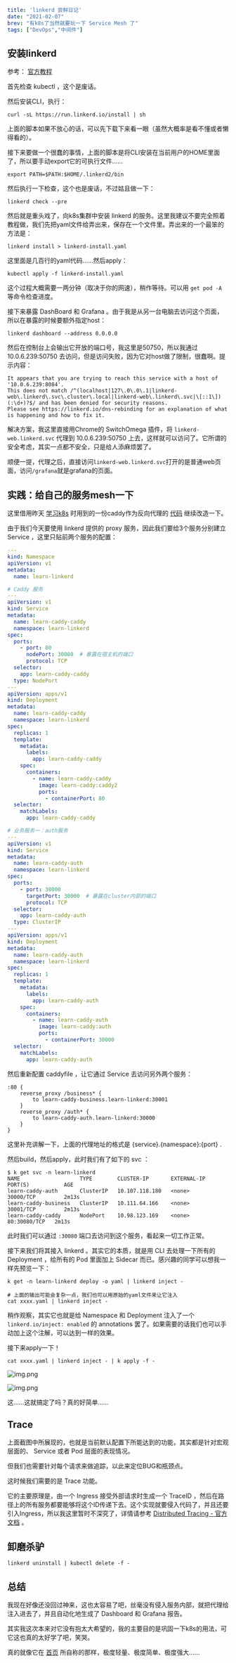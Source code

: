 ```yaml lw-blog-meta
title: 'linkerd 尝鲜日记'
date: "2021-02-07"
brev: "有k8s了当然就要玩一下 Service Mesh 了"
tags: ["DevOps","中间件"]
```

## 安装linkerd

参考： [官方教程](https://linkerd.io/2/getting-started/) 

首先检查 kubectl ，这个是废话。

然后安装CLI，执行：

```shell
curl -sL https://run.linkerd.io/install | sh
```

上面的脚本如果不放心的话，可以先下载下来看一眼（虽然大概率是看不懂或者懒得看的）。

接下来要做一个很蠢的事情，上面的脚本是将CLI安装在当前用户的HOME里面了，所以要手动export它的可执行文件……

```shell
export PATH=$PATH:$HOME/.linkerd2/bin
```

然后执行一下检查，这个也是废话，不过姑且做一下：

```shell
linkerd check --pre
```

然后就是重头戏了，向k8s集群中安装 linkerd 的服务。这里我建议不要完全照着教程做，我们先把yaml文件给弄出来，保存在一个文件里。弄出来的一个最笨的方法是：

```shell
linkerd install > linkerd-install.yaml 
```

这里面是几百行的yaml代码……然后apply：

```shell
kubectl apply -f linkerd-install.yaml 
```

这个过程大概需要一两分钟（取决于你的网速），稍作等待。可以用 `get pod -A` 等命令检查进度。

接下来暴露 DashBoard 和 Grafana 。由于我是从另一台电脑去访问这个页面，所以在暴露的时候要额外指定host：

```shell
linkerd dashboard --address 0.0.0.0
```

然后在控制台上会输出它开放的端口号，我这里是50750，所以我通过 10.0.6.239:50750 去访问，但是访问失败，因为它对host做了限制，很蠢啊。提示内容：

```text
It appears that you are trying to reach this service with a host of '10.0.6.239:8084'.
This does not match /^(localhost|127\.0\.0\.1|linkerd-web\.linkerd\.svc\.cluster\.local|linkerd-web\.linkerd\.svc|\[::1\])(:\d+)?$/ and has been denied for security reasons.
Please see https://linkerd.io/dns-rebinding for an explanation of what is happening and how to fix it.
```

解决方案，我这里直接用Chrome的 SwitchOmega 插件，将 `linkerd-web.linkerd.svc` 代理到 10.0.6.239:50750 上去，这样就可以访问了。它所谓的安全考虑，其实一点都不安全，只是给人添麻烦罢了。

顺便一提，代理之后，直接访问`linkerd-web.linkerd.svc`打开的是普通web页面，访问`/grafana`就是grafana的页面。

## 实践：给自己的服务mesh一下

这里借用昨天 [学习k8s](../2021/210206-learn-k8s.md) 时用到的一份caddy作为反向代理的 [代码](https://github.com/Saodd/learn-caddy) 继续改造一下。

由于我们今天要使用 linkerd 提供的 proxy 服务，因此我们要给3个服务分别建立 Service ，这里只贴前两个服务的配置：

```yaml
---
kind: Namespace
apiVersion: v1
metadata:
  name: learn-linkerd

# Caddy 服务
---
apiVersion: v1
kind: Service
metadata:
  name: learn-caddy-caddy
  namespace: learn-linkerd
spec:
  ports:
    - port: 80
      nodePort: 30080  # 暴露在宿主机的端口
      protocol: TCP
  selector:
    app: learn-caddy-caddy
  type: NodePort
---
apiVersion: apps/v1
kind: Deployment
metadata:
  name: learn-caddy-caddy
  namespace: learn-linkerd
spec:
  replicas: 1
  template:
    metadata:
      labels:
        app: learn-caddy-caddy
    spec:
      containers:
        - name: learn-caddy-caddy
          image: learn-caddy:caddy2
          ports:
            - containerPort: 80
  selector:
    matchLabels:
      app: learn-caddy-caddy

# 业务服务一：auth服务
---
apiVersion: v1
kind: Service
metadata:
  name: learn-caddy-auth
  namespace: learn-linkerd
spec:
  ports:
    - port: 30000
      targetPort: 30000  # 暴露在cluster内部的端口
      protocol: TCP
  selector:
    app: learn-caddy-auth
  type: ClusterIP
---
apiVersion: apps/v1
kind: Deployment
metadata:
  name: learn-caddy-auth
  namespace: learn-linkerd
spec:
  replicas: 1
  template:
    metadata:
      labels:
        app: learn-caddy-auth
    spec:
      containers:
        - name: learn-caddy-auth
          image: learn-caddy:auth
          ports:
            - containerPort: 30000
  selector:
    matchLabels:
      app: learn-caddy-auth
```

然后重新配置 caddyfile ，让它通过 Service 去访问另外两个服务：

```text
:80 {
    reverse_proxy /business* {
        to learn-caddy-business.learn-linkerd:30001
    }
    reverse_proxy /auth* {
        to learn-caddy-auth.learn-linkerd:30000
    }
}
```

这里补充讲解一下，上面的代理地址的格式是 {service}.{namespace}:{port} .

然后build，然后apply，此时我们有了如下的 svc ：

```shell
$ k get svc -n learn-linkerd
NAME                   TYPE        CLUSTER-IP       EXTERNAL-IP   PORT(S)           AGE
learn-caddy-auth       ClusterIP   10.107.118.180   <none>        30000/TCP         2m13s
learn-caddy-business   ClusterIP   10.111.64.166    <none>        30001/TCP         2m13s
learn-caddy-caddy      NodePort    10.98.123.169    <none>        80:30080/TCP   2m13s
```

此时我们可以通过 `:30080` 端口去访问到这个服务，看起来一切工作正常。

接下来我们将其接入 linkerd 。其实它的本质，就是用 CLI 去处理一下所有的 Deployment ，给所有的 Pod 里面加上 Sidecar 而已。感兴趣的同学可以想我一样先预览一下：

```shell
k get -n learn-linkerd deploy -o yaml | linkerd inject -

# 上面的输出可能会复杂一点，我们也可以用原始的yaml文件来让它注入
cat xxxx.yaml | linkerd inject -
```

稍作观察，其实它也就是给 Namespace 和 Deployment 注入了一个 `linkerd.io/inject: enabled` 的 annotations 罢了。如果需要的话我们也可以手动加上这个注解，可以达到一样的效果。

接下来apply一下！

```shell
cat xxxx.yaml | linkerd inject - | k apply -f -
```

![img.png](../pic/2021/Snipaste_2021-02-07_19-08-13.png)

![img.png](../pic/2021/Snipaste_2021-02-07_17-53-32.png)

这……这就搞定了吗？真的好简单……

## Trace

上面截图中所展现的，也就是当前默认配置下所能达到的功能，其实都是针对宏观层面的、 Service 或者 Pod 层面的表现情况。

但我们也需要针对每个请求来做追踪，以此来定位BUG和瓶颈点。

这时候我们需要的是 Trace 功能。

它的主要原理是，由一个 Ingress 接受外部请求时生成一个 TraceID ，然后在路径上的所有服务都要能够将这个ID传递下去。这个实现就要侵入代码了，并且还要引入Ingress，所以我这里暂时不深究了，详情请参考 [Distributed Tracing - 官方文档](https://linkerd.io/2/features/distributed-tracing/) 。

## 卸磨杀驴

```shell
linkerd uninstall | kubectl delete -f -
```

## 总结

我现在好像还没回过神来，这也太容易了吧，丝毫没有侵入服务内部，就把代理给注入进去了，并且自动化地生成了 Dashboard 和 Grafana 报告。

其实我这次本来对它没有抱太大希望的，我的主要目的是巩固一下k8s的用法，可它这也真的太好学了吧，笑哭。

真的就像它在 [首页](https://linkerd.io/) 所自称的那样，极度轻量、极度简单、极度强大……

